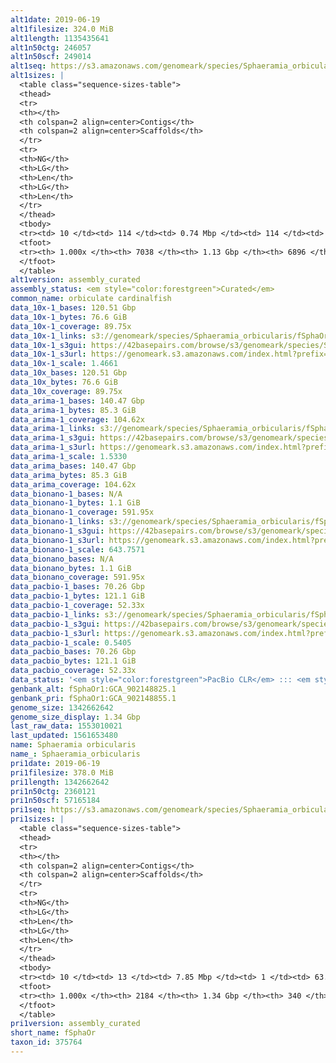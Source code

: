```yaml
---
alt1date: 2019-06-19
alt1filesize: 324.0 MiB
alt1length: 1135435641
alt1n50ctg: 246057
alt1n50scf: 249014
alt1seq: https://s3.amazonaws.com/genomeark/species/Sphaeramia_orbicularis/fSphaOr1/assembly_curated/fSphaOr1.alt.cur.20190619.fasta.gz
alt1sizes: |
  <table class="sequence-sizes-table">
  <thead>
  <tr>
  <th></th>
  <th colspan=2 align=center>Contigs</th>
  <th colspan=2 align=center>Scaffolds</th>
  </tr>
  <tr>
  <th>NG</th>
  <th>LG</th>
  <th>Len</th>
  <th>LG</th>
  <th>Len</th>
  </tr>
  </thead>
  <tbody>
  <tr><td> 10 </td><td> 114 </td><td> 0.74 Mbp </td><td> 114 </td><td> 0.74 Mbp </td></tr>  <tr><td> 20 </td><td> 300 </td><td> 0.52 Mbp </td><td> 299 </td><td> 0.52 Mbp </td></tr>  <tr><td> 30 </td><td> 551 </td><td> 403.88 Kbp </td><td> 548 </td><td> 406.55 Kbp </td></tr>  <tr><td> 40 </td><td> 872 </td><td> 309.47 Kbp </td><td> 865 </td><td> 312.70 Kbp </td></tr>  <tr style="background-color:#cccccc;"><td> 50 </td><td> 1285 </td><td> 246.06 Kbp </td><td> 1273 </td><td> 249.01 Kbp </td></tr>  <tr><td> 60 </td><td> 1798 </td><td> 198.83 Kbp </td><td> 1780 </td><td> 202.65 Kbp </td></tr>  <tr><td> 70 </td><td> 2443 </td><td> 155.62 Kbp </td><td> 2413 </td><td> 158.53 Kbp </td></tr>  <tr><td> 80 </td><td> 3287 </td><td> 115.83 Kbp </td><td> 3239 </td><td> 118.11 Kbp </td></tr>  <tr><td> 90 </td><td> 4459 </td><td> 78.01 Kbp </td><td> 4386 </td><td> 79.87 Kbp </td></tr>  <tr><td> 100 </td><td> 7037 </td><td> 65  bp </td><td> 6895 </td><td> 397  bp </td></tr>  </tbody>
  <tfoot>
  <tr><th> 1.000x </th><th> 7038 </th><th> 1.13 Gbp </th><th> 6896 </th><th> 1.14 Gbp </th></tr>
  </tfoot>
  </table>
alt1version: assembly_curated
assembly_status: <em style="color:forestgreen">Curated</em>
common_name: orbiculate cardinalfish
data_10x-1_bases: 120.51 Gbp
data_10x-1_bytes: 76.6 GiB
data_10x-1_coverage: 89.75x
data_10x-1_links: s3://genomeark/species/Sphaeramia_orbicularis/fSphaOr1/genomic_data/10x/<br>
data_10x-1_s3gui: https://42basepairs.com/browse/s3/genomeark/species/Sphaeramia_orbicularis/fSphaOr1/genomic_data/10x/
data_10x-1_s3url: https://genomeark.s3.amazonaws.com/index.html?prefix=species/Sphaeramia_orbicularis/fSphaOr1/genomic_data/10x/
data_10x-1_scale: 1.4661
data_10x_bases: 120.51 Gbp
data_10x_bytes: 76.6 GiB
data_10x_coverage: 89.75x
data_arima-1_bases: 140.47 Gbp
data_arima-1_bytes: 85.3 GiB
data_arima-1_coverage: 104.62x
data_arima-1_links: s3://genomeark/species/Sphaeramia_orbicularis/fSphaOr1/genomic_data/arima/<br>
data_arima-1_s3gui: https://42basepairs.com/browse/s3/genomeark/species/Sphaeramia_orbicularis/fSphaOr1/genomic_data/arima/
data_arima-1_s3url: https://genomeark.s3.amazonaws.com/index.html?prefix=species/Sphaeramia_orbicularis/fSphaOr1/genomic_data/arima/
data_arima-1_scale: 1.5330
data_arima_bases: 140.47 Gbp
data_arima_bytes: 85.3 GiB
data_arima_coverage: 104.62x
data_bionano-1_bases: N/A
data_bionano-1_bytes: 1.1 GiB
data_bionano-1_coverage: 591.95x
data_bionano-1_links: s3://genomeark/species/Sphaeramia_orbicularis/fSphaOr1/genomic_data/bionano/<br>
data_bionano-1_s3gui: https://42basepairs.com/browse/s3/genomeark/species/Sphaeramia_orbicularis/fSphaOr1/genomic_data/bionano/
data_bionano-1_s3url: https://genomeark.s3.amazonaws.com/index.html?prefix=species/Sphaeramia_orbicularis/fSphaOr1/genomic_data/bionano/
data_bionano-1_scale: 643.7571
data_bionano_bases: N/A
data_bionano_bytes: 1.1 GiB
data_bionano_coverage: 591.95x
data_pacbio-1_bases: 70.26 Gbp
data_pacbio-1_bytes: 121.1 GiB
data_pacbio-1_coverage: 52.33x
data_pacbio-1_links: s3://genomeark/species/Sphaeramia_orbicularis/fSphaOr1/genomic_data/pacbio/<br>
data_pacbio-1_s3gui: https://42basepairs.com/browse/s3/genomeark/species/Sphaeramia_orbicularis/fSphaOr1/genomic_data/pacbio/
data_pacbio-1_s3url: https://genomeark.s3.amazonaws.com/index.html?prefix=species/Sphaeramia_orbicularis/fSphaOr1/genomic_data/pacbio/
data_pacbio-1_scale: 0.5405
data_pacbio_bases: 70.26 Gbp
data_pacbio_bytes: 121.1 GiB
data_pacbio_coverage: 52.33x
data_status: '<em style="color:forestgreen">PacBio CLR</em> ::: <em style="color:forestgreen">10x</em> ::: <em style="color:forestgreen">Arima</em>'
genbank_alt: fSphaOr1:GCA_902148825.1
genbank_pri: fSphaOr1:GCA_902148855.1
genome_size: 1342662642
genome_size_display: 1.34 Gbp
last_raw_data: 1553010021
last_updated: 1561653480
name: Sphaeramia orbicularis
name_: Sphaeramia_orbicularis
pri1date: 2019-06-19
pri1filesize: 378.0 MiB
pri1length: 1342662642
pri1n50ctg: 2360121
pri1n50scf: 57165184
pri1seq: https://s3.amazonaws.com/genomeark/species/Sphaeramia_orbicularis/fSphaOr1/assembly_curated/fSphaOr1.pri.cur.20190619.fasta.gz
pri1sizes: |
  <table class="sequence-sizes-table">
  <thead>
  <tr>
  <th></th>
  <th colspan=2 align=center>Contigs</th>
  <th colspan=2 align=center>Scaffolds</th>
  </tr>
  <tr>
  <th>NG</th>
  <th>LG</th>
  <th>Len</th>
  <th>LG</th>
  <th>Len</th>
  </tr>
  </thead>
  <tbody>
  <tr><td> 10 </td><td> 13 </td><td> 7.85 Mbp </td><td> 1 </td><td> 63.27 Mbp </td></tr>  <tr><td> 20 </td><td> 34 </td><td> 5.43 Mbp </td><td> 3 </td><td> 62.08 Mbp </td></tr>  <tr><td> 30 </td><td> 63 </td><td> 4.02 Mbp </td><td> 6 </td><td> 59.52 Mbp </td></tr>  <tr><td> 40 </td><td> 100 </td><td> 3.23 Mbp </td><td> 8 </td><td> 57.84 Mbp </td></tr>  <tr style="background-color:#cccccc;"><td> 50 </td><td> 147 </td><td style="background-color:#88ff88;"> 2.36 Mbp </td><td> 10 </td><td style="background-color:#88ff88;"> 57.17 Mbp </td></tr>  <tr><td> 60 </td><td> 214 </td><td> 1.69 Mbp </td><td> 13 </td><td> 56.00 Mbp </td></tr>  <tr><td> 70 </td><td> 312 </td><td> 1.07 Mbp </td><td> 15 </td><td> 55.08 Mbp </td></tr>  <tr><td> 80 </td><td> 480 </td><td> 0.58 Mbp </td><td> 18 </td><td> 53.31 Mbp </td></tr>  <tr><td> 90 </td><td> 853 </td><td> 227.56 Kbp </td><td> 20 </td><td> 47.72 Mbp </td></tr>  <tr><td> 100 </td><td> 2183 </td><td> 344  bp </td><td> 339 </td><td> 1.11 Kbp </td></tr>  </tbody>
  <tfoot>
  <tr><th> 1.000x </th><th> 2184 </th><th> 1.34 Gbp </th><th> 340 </th><th> 1.34 Gbp </th></tr>
  </tfoot>
  </table>
pri1version: assembly_curated
short_name: fSphaOr
taxon_id: 375764
---
```

